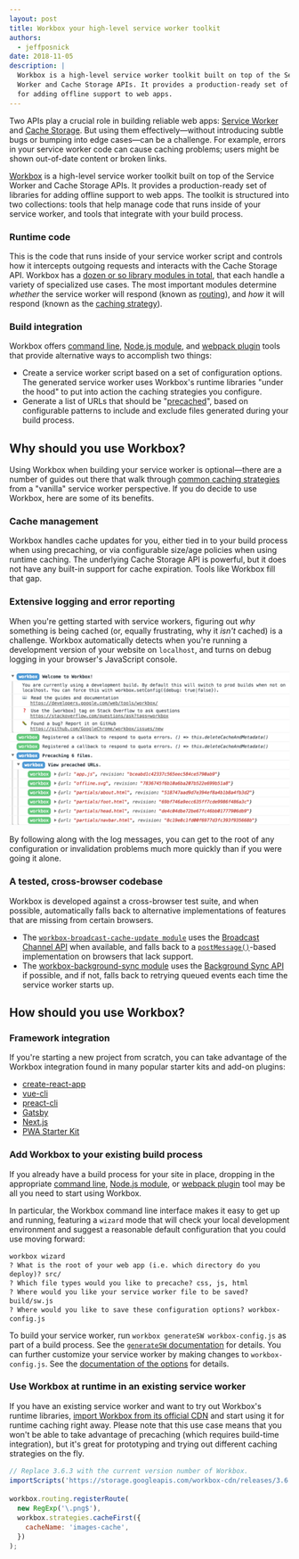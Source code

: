 ```yaml
---
layout: post
title: Workbox your high-level service worker toolkit
authors:
  - jeffposnick
date: 2018-11-05
description: |
  Workbox is a high-level service worker toolkit built on top of the Service
  Worker and Cache Storage APIs. It provides a production-ready set of libraries
  for adding offline support to web apps.
---
```


Two APIs play a crucial role in building reliable web apps:
[Service Worker](https://developer.mozilla.org/en-US/docs/Web/API/Service_Worker_API)
and [Cache Storage](https://developer.mozilla.org/en-US/docs/Web/API/Cache). But
using them effectively—without introducing subtle bugs or bumping into edge
cases—can be a challenge. For example, errors in your service worker code can
cause caching problems; users might be shown out-of-date content or broken
links.

[Workbox](https://developers.google.com/web/tools/workbox/) is a high-level
service worker toolkit built on top of the Service Worker and Cache Storage
APIs. It provides a production-ready set of libraries for adding offline support to
web apps. The toolkit is structured into two collections: tools that help manage
code that runs inside of your service worker, and tools that integrate with your
build process.

### Runtime code

This is the code that runs inside of your service worker script and controls how
it intercepts outgoing requests and interacts with the Cache Storage API.
Workbox has a
[dozen or so library modules in total](https://developers.google.com/web/tools/workbox/modules/),
that each handle a variety of specialized use cases. The most important modules
determine _whether_ the service worker will respond (known as
[routing](https://developers.google.com/web/tools/workbox/modules/workbox-routing)),
and _how_ it will respond (known as the
[caching strategy](https://developers.google.com/web/tools/workbox/modules/workbox-strategies)).

### Build integration

Workbox offers
[command line](https://developers.google.com/web/tools/workbox/modules/workbox-cli),
[Node.js module](https://developers.google.com/web/tools/workbox/modules/workbox-build),
and
[webpack plugin](https://developers.google.com/web/tools/workbox/modules/workbox-webpack-plugin)
tools that provide alternative ways to accomplish two things:

+  Create a service worker script based on a set of configuration
    options. The generated service worker uses Workbox's runtime libraries
    "under the hood" to put into action the caching strategies you configure.
+  Generate a list of URLs that should be
    "[precached](https://developers.google.com/web/tools/workbox/modules/workbox-precaching)",
    based on configurable patterns to include and exclude files generated
    during your build process.

## Why should you use Workbox?

Using Workbox when building your service worker is optional—there are a number
of guides out there that walk through
[common caching strategies](https://developers.google.com/web/fundamentals/instant-and-offline/offline-cookbook/)
from a "vanilla" service worker perspective. If you do decide to use Workbox,
here are some of its benefits.

### Cache management

Workbox handles cache updates for you, either tied in to your build process when
using precaching, or via configurable size/age policies when using runtime
caching. The underlying Cache Storage API is powerful, but it does not have any
built-in support for cache expiration. Tools like Workbox fill that gap.

### Extensive logging and error reporting

When you're getting started with service workers, figuring out _why_ something
is being cached (or, equally frustrating, why it _isn't_ cached) is a challenge.
Workbox automatically detects when you're running a development version of your
website on `localhost`, and turns on debug logging in your browser's JavaScript
console.

<img class="w-screenshot" src="./workbox-logging.png"
  alt="Workbox logging to the DevTools console">

By following along with the log messages, you can get to the root of any
configuration or invalidation problems much more quickly than if you were going
it alone.

### A tested, cross-browser codebase

Workbox is developed against a cross-browser test suite, and when possible,
automatically falls back to alternative implementations of features that are
missing from certain browsers.

+  The
    [`workbox-broadcast-cache-update module`](https://developers.google.com/web/tools/workbox/modules/workbox-broadcast-cache-update)
    uses the
    [Broadcast Channel API](https://developer.mozilla.org/en-US/docs/Web/API/Broadcast_Channel_API)
    when available, and falls back to a
    [`postMessage()`](https://developer.mozilla.org/en-US/docs/Web/API/Window/postMessage)-based
    implementation on browsers that lack support.
+  The
    [workbox-background-sync module](https://developers.google.com/web/tools/workbox/modules/workbox-background-sync)
    uses the
    [Background Sync API](https://developers.google.com/web/updates/2015/12/background-sync)
    if possible, and if not, falls back to retrying queued events each time the
    service worker starts up.

## How should you use Workbox?

### Framework integration

If you're starting a new project from scratch, you can take advantage of the
Workbox integration found in many popular starter kits and add-on plugins:

+  [create-react-app](https://facebook.github.io/create-react-app/docs/making-a-progressive-web-app)
+  [vue-cli](https://github.com/vuejs/vue-cli/blob/dev/packages/%40vue/cli-plugin-pwa/README.md)
+  [preact-cli](https://github.com/prateekbh/preact-cli-workbox-plugin/blob/master/README.md)
+  [Gatsby](https://www.gatsbyjs.org/packages/gatsby-plugin-offline/)
+  [Next.js](https://github.com/hanford/next-offline/blob/master/readme.md)
+  [PWA Starter Kit](https://polymer.github.io/pwa-starter-kit/what's-in-the-box/)

### Add Workbox to your existing build process

If you already have a build process for your site in place, dropping in the
appropriate
[command line](https://developers.google.com/web/tools/workbox/modules/workbox-cli),
[Node.js module](https://developers.google.com/web/tools/workbox/modules/workbox-build),
or
[webpack plugin](https://developers.google.com/web/tools/workbox/modules/workbox-webpack-plugin)
tool may be all you need to start using Workbox.

In particular, the Workbox command line interface makes it easy to get up and
running, featuring a `wizard` mode that will check your local development
environment and suggest a reasonable default configuration that you could use
moving forward:

```
workbox wizard
? What is the root of your web app (i.e. which directory do you deploy)? src/
? Which file types would you like to precache? css, js, html
? Where would you like your service worker file to be saved? build/sw.js
? Where would you like to save these configuration options? workbox-config.js
```

To build your service worker, run `workbox generateSW workbox-config.js`
as part of a build process. See the [`generateSW` documentation](https://goo.gl/fdTQBf) for details.
You can further customize your service worker by making changes to `workbox-config.js`.
See the [documentation of the options](https://goo.gl/gVo87N) for details.


### Use Workbox at runtime in an existing service worker

If you have an existing service worker and want to try out Workbox's runtime
libraries,
[import Workbox from its official CDN](https://developers.google.com/web/tools/workbox/modules/workbox-sw#using_workbox_sw_via_cdn)
and start using it for runtime caching right away. Please note that this use
case means that you won't be able to take advantage of precaching (which
requires build-time integration), but it's great for prototyping and trying out
different caching strategies on the fly.

```js
// Replace 3.6.3 with the current version number of Workbox.
importScripts('https://storage.googleapis.com/workbox-cdn/releases/3.6.3/workbox-sw.js');

workbox.routing.registerRoute(
  new RegExp('\.png$'),
  workbox.strategies.cacheFirst({
    cacheName: 'images-cache',
  })
);
```
